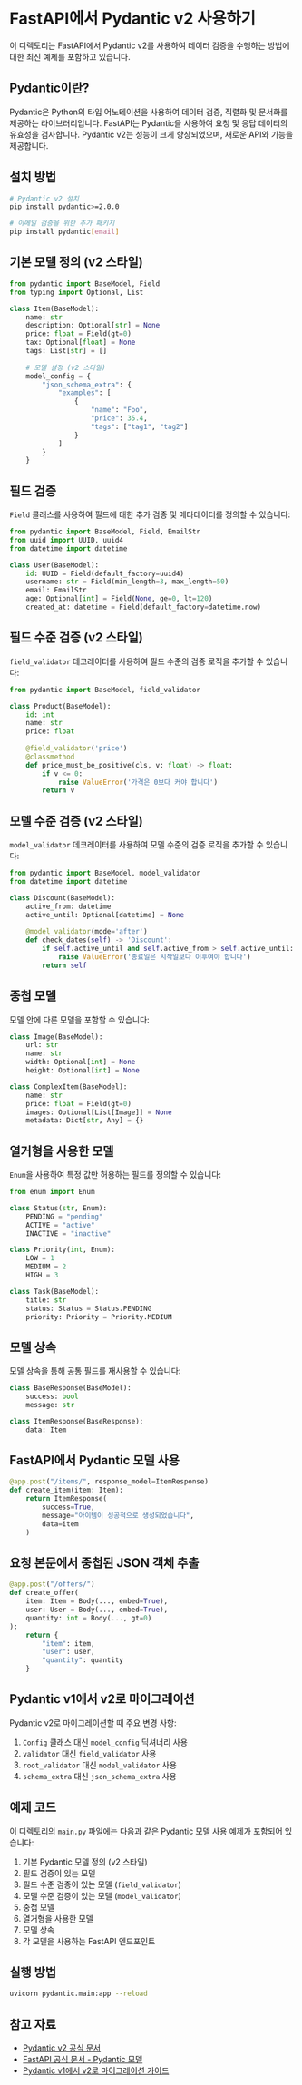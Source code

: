 # FastAPI에서 Pydantic v2 사용하기

이 디렉토리는 FastAPI에서 Pydantic v2를 사용하여 데이터 검증을 수행하는 방법에 대한 최신 예제를 포함하고 있습니다.

## Pydantic이란?

Pydantic은 Python의 타입 어노테이션을 사용하여 데이터 검증, 직렬화 및 문서화를 제공하는 라이브러리입니다. FastAPI는 Pydantic을 사용하여 요청 및 응답 데이터의 유효성을 검사합니다. Pydantic v2는 성능이 크게 향상되었으며, 새로운 API와 기능을 제공합니다.

## 설치 방법

```bash
# Pydantic v2 설치
pip install pydantic>=2.0.0

# 이메일 검증을 위한 추가 패키지
pip install pydantic[email]
```

## 기본 모델 정의 (v2 스타일)

```python
from pydantic import BaseModel, Field
from typing import Optional, List

class Item(BaseModel):
    name: str
    description: Optional[str] = None
    price: float = Field(gt=0)
    tax: Optional[float] = None
    tags: List[str] = []
    
    # 모델 설정 (v2 스타일)
    model_config = {
        "json_schema_extra": {
            "examples": [
                {
                    "name": "Foo",
                    "price": 35.4,
                    "tags": ["tag1", "tag2"]
                }
            ]
        }
    }
```

## 필드 검증

`Field` 클래스를 사용하여 필드에 대한 추가 검증 및 메타데이터를 정의할 수 있습니다:

```python
from pydantic import BaseModel, Field, EmailStr
from uuid import UUID, uuid4
from datetime import datetime

class User(BaseModel):
    id: UUID = Field(default_factory=uuid4)
    username: str = Field(min_length=3, max_length=50)
    email: EmailStr
    age: Optional[int] = Field(None, ge=0, lt=120)
    created_at: datetime = Field(default_factory=datetime.now)
```

## 필드 수준 검증 (v2 스타일)

`field_validator` 데코레이터를 사용하여 필드 수준의 검증 로직을 추가할 수 있습니다:

```python
from pydantic import BaseModel, field_validator

class Product(BaseModel):
    id: int
    name: str
    price: float
    
    @field_validator('price')
    @classmethod
    def price_must_be_positive(cls, v: float) -> float:
        if v <= 0:
            raise ValueError('가격은 0보다 커야 합니다')
        return v
```

## 모델 수준 검증 (v2 스타일)

`model_validator` 데코레이터를 사용하여 모델 수준의 검증 로직을 추가할 수 있습니다:

```python
from pydantic import BaseModel, model_validator
from datetime import datetime

class Discount(BaseModel):
    active_from: datetime
    active_until: Optional[datetime] = None
    
    @model_validator(mode='after')
    def check_dates(self) -> 'Discount':
        if self.active_until and self.active_from > self.active_until:
            raise ValueError('종료일은 시작일보다 이후여야 합니다')
        return self
```

## 중첩 모델

모델 안에 다른 모델을 포함할 수 있습니다:

```python
class Image(BaseModel):
    url: str
    name: str
    width: Optional[int] = None
    height: Optional[int] = None

class ComplexItem(BaseModel):
    name: str
    price: float = Field(gt=0)
    images: Optional[List[Image]] = None
    metadata: Dict[str, Any] = {}
```

## 열거형을 사용한 모델

`Enum`을 사용하여 특정 값만 허용하는 필드를 정의할 수 있습니다:

```python
from enum import Enum

class Status(str, Enum):
    PENDING = "pending"
    ACTIVE = "active"
    INACTIVE = "inactive"

class Priority(int, Enum):
    LOW = 1
    MEDIUM = 2
    HIGH = 3

class Task(BaseModel):
    title: str
    status: Status = Status.PENDING
    priority: Priority = Priority.MEDIUM
```

## 모델 상속

모델 상속을 통해 공통 필드를 재사용할 수 있습니다:

```python
class BaseResponse(BaseModel):
    success: bool
    message: str

class ItemResponse(BaseResponse):
    data: Item
```

## FastAPI에서 Pydantic 모델 사용

```python
@app.post("/items/", response_model=ItemResponse)
def create_item(item: Item):
    return ItemResponse(
        success=True,
        message="아이템이 성공적으로 생성되었습니다",
        data=item
    )
```

## 요청 본문에서 중첩된 JSON 객체 추출

```python
@app.post("/offers/")
def create_offer(
    item: Item = Body(..., embed=True),
    user: User = Body(..., embed=True),
    quantity: int = Body(..., gt=0)
):
    return {
        "item": item,
        "user": user,
        "quantity": quantity
    }
```

## Pydantic v1에서 v2로 마이그레이션

Pydantic v2로 마이그레이션할 때 주요 변경 사항:

1. `Config` 클래스 대신 `model_config` 딕셔너리 사용
2. `validator` 대신 `field_validator` 사용
3. `root_validator` 대신 `model_validator` 사용
4. `schema_extra` 대신 `json_schema_extra` 사용

## 예제 코드

이 디렉토리의 `main.py` 파일에는 다음과 같은 Pydantic 모델 사용 예제가 포함되어 있습니다:

1. 기본 Pydantic 모델 정의 (v2 스타일)
2. 필드 검증이 있는 모델
3. 필드 수준 검증이 있는 모델 (`field_validator`)
4. 모델 수준 검증이 있는 모델 (`model_validator`)
5. 중첩 모델
6. 열거형을 사용한 모델
7. 모델 상속
8. 각 모델을 사용하는 FastAPI 엔드포인트

## 실행 방법

```bash
uvicorn pydantic.main:app --reload
```

## 참고 자료

- [Pydantic v2 공식 문서](https://docs.pydantic.dev/latest/)
- [FastAPI 공식 문서 - Pydantic 모델](https://fastapi.tiangolo.com/tutorial/body/)
- [Pydantic v1에서 v2로 마이그레이션 가이드](https://docs.pydantic.dev/latest/migration/)
